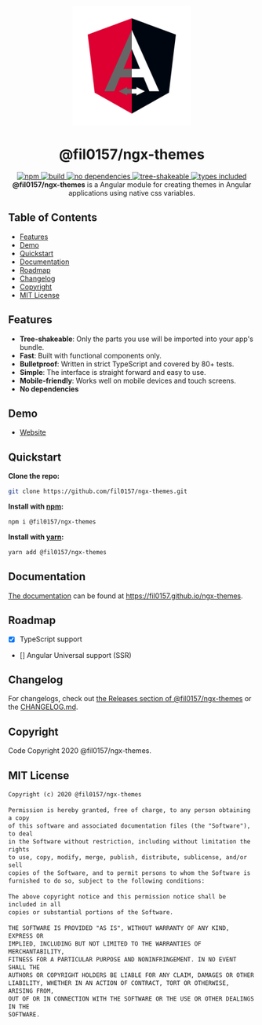<div align="center">
  <a href="https://fil0157.github.io/ngx-themes">
    <img src="src/assets/www/icon512x512.png" width="242" height="242" alt="ngx-themes" />
  </a>
</div>

<h1 align="center">@fil0157/ngx-themes</h1>

<div align="center">
  <a href="https://npmjs.org/package/ngx-themes">
    <img alt="npm" src="https://img.shields.io/npm/v/ngx-themes.svg?labelColor=da248d&color=6ead0a" />
  </a>
  <a href="https://travis-ci.org/fil0157/ngx-themes">
    <img alt="build" src="https://img.shields.io/travis/fil0157/ngx-themes/master.svg?branch=master&labelColor=da248d&color=6ead0a" />
  </a>
  <a href="https://npmjs.org/package/ngx-themes">
    <img alt="no dependencies" src="https://img.shields.io/david/fil0157/ngx-themes.svg?labelColor=da248d&color=6ead0a" />
  </a>
  <a href="https://bundlephobia.com/result?p=ngx-themes">
    <img alt="tree-shakeable" src="https://badgen.net/bundlephobia/tree-shaking/ngx-themes?labelColor=da248d&color=6ead0a" />
  </a>
  <a href="https://npmjs.org/package/ngx-themes">
    <img alt="types included" src="https://badgen.net/npm/types/ngx-themes?labelColor=da248d&color=6ead0a" />
  </a>
</div>

<div align="center">
  <strong>@fil0157/ngx-themes</strong> is a Angular module for creating themes in Angular applications using native css variables.
</div>

## Table of Contents

- [Features](#Features)
- [Demo](#Demo)
- [Quickstart](#Quickstart)
- [Documentation](#documentation)
- [Roadmap](#Roadmap)
- [Changelog](#Changelog)
- [Copyright](#Copyright)
- [MIT License](#MIT-License)

## Features

<!-- - **Small**: Just 1,8 KB (minified and gzipped). [Size Limit](https://github.com/ai/size-limit) controls the size. -->
- **Tree-shakeable**: Only the parts you use will be imported into your app's bundle.
- **Fast**: Built with functional components only.
- **Bulletproof**: Written in strict TypeScript and covered by 80+ tests.
- **Simple**: The interface is straight forward and easy to use.
- **Mobile-friendly**: Works well on mobile devices and touch screens.
- **No dependencies**

## Demo

- [Website](https://fil0157.github.io/ngx-themes)

## Quickstart

**Clone the repo:**

``` bash
git clone https://github.com/fil0157/ngx-themes.git
```

**Install with [npm](https://www.npmjs.com):**

``` bash
npm i @fil0157/ngx-themes
```

**Install with [yarn](https://yarnpkg.com/):**

``` bash
yarn add @fil0157/ngx-themes
```

## Documentation

[The documentation](https://fil0157.github.io/ngx-themes/docs) can be found at <https://fil0157.github.io/ngx-themes>. 

## Roadmap

- [x] TypeScript support
- [] Angular Universal support (SSR)

## Changelog

For changelogs, check out [the Releases section of @fil0157/ngx-themes](https://github.com/fil0157/ngx-themes/releases)
or the [CHANGELOG.md](CHANGELOG.md).

## Copyright

Code Copyright 2020 @fil0157/ngx-themes.

## MIT License

```
Copyright (c) 2020 @fil0157/ngx-themes

Permission is hereby granted, free of charge, to any person obtaining a copy
of this software and associated documentation files (the "Software"), to deal
in the Software without restriction, including without limitation the rights
to use, copy, modify, merge, publish, distribute, sublicense, and/or sell
copies of the Software, and to permit persons to whom the Software is
furnished to do so, subject to the following conditions:

The above copyright notice and this permission notice shall be included in all
copies or substantial portions of the Software.

THE SOFTWARE IS PROVIDED "AS IS", WITHOUT WARRANTY OF ANY KIND, EXPRESS OR
IMPLIED, INCLUDING BUT NOT LIMITED TO THE WARRANTIES OF MERCHANTABILITY,
FITNESS FOR A PARTICULAR PURPOSE AND NONINFRINGEMENT. IN NO EVENT SHALL THE
AUTHORS OR COPYRIGHT HOLDERS BE LIABLE FOR ANY CLAIM, DAMAGES OR OTHER
LIABILITY, WHETHER IN AN ACTION OF CONTRACT, TORT OR OTHERWISE, ARISING FROM,
OUT OF OR IN CONNECTION WITH THE SOFTWARE OR THE USE OR OTHER DEALINGS IN THE
SOFTWARE.
```
